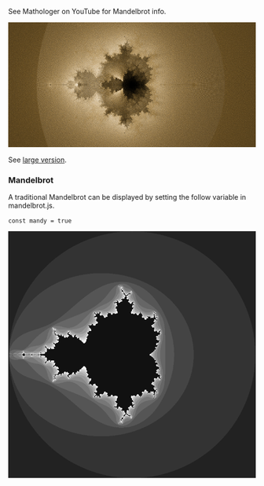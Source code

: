 See Mathologer on YouTube for Mandelbrot info.

![](buddhabrot_small.png)

See [large version](buddhabrot.png).

### Mandelbrot
A traditional Mandelbrot can be displayed by setting the follow variable in
mandelbrot.js.

```
const mandy = true
```

![](mandelbrot.png)
